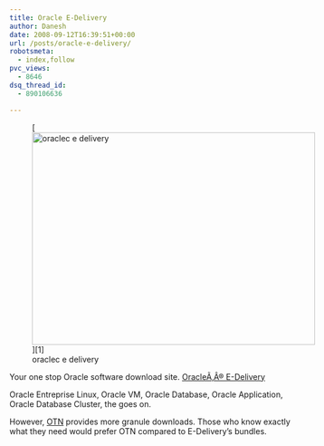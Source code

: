 ```yaml
---
title: Oracle E-Delivery
author: Danesh
date: 2008-09-12T16:39:51+00:00
url: /posts/oracle-e-delivery/
robotsmeta:
  - index,follow
pvc_views:
  - 8646
dsq_thread_id:
  - 890106636

---
```

<figure id="attachment_899" aria-describedby="caption-attachment-899" style="width: 500px" class="wp-caption alignnone">[<img loading="lazy" class="size-medium wp-image-899" title="oraclec e delivery" src="/wp-content/uploads/2008/09/oraclec2ae-e-delivery-500x375.jpg" alt="oraclec e delivery" width="500" height="375" srcset="/wp-content/uploads/2008/09/oraclec2ae-e-delivery-500x375.jpg 500w, /wp-content/uploads/2008/09/oraclec2ae-e-delivery.jpg 640w" sizes="(max-width: 500px) 100vw, 500px" />][1]<figcaption id="caption-attachment-899" class="wp-caption-text">oraclec e delivery</figcaption></figure>

Your one stop Oracle software download site. [<span class="OraHeader">OracleÃ‚Â® E-Delivery</span>][2]

Oracle Entreprise Linux, Oracle VM, Oracle Database, Oracle Application, Oracle Database Cluster, the goes on.

However, [OTN][3] provides more granule downloads. Those who know exactly what they need would prefer OTN compared to E-Delivery&#8217;s bundles.<span><br /> </span>

 [1]: /wp-content/uploads/2008/09/oraclec2ae-e-delivery.jpg
 [2]: http://edelivery.oracle.com/
 [3]: http://www.oracle.com/technology/index.html